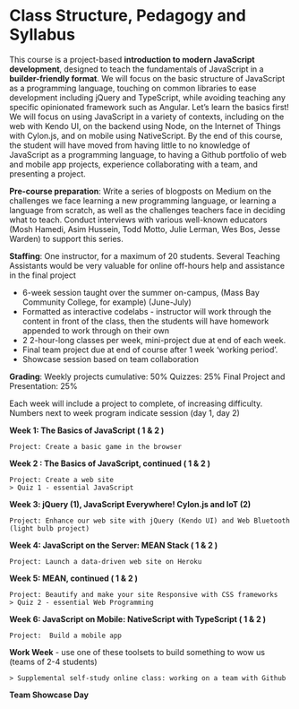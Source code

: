 # Class Structure, Pedagogy and Syllabus
This course is a project-based **introduction to modern JavaScript development**, designed to teach the fundamentals of JavaScript in a **builder-friendly format**. We will focus on the basic structure of JavaScript as a programming language, touching on common libraries to ease development including jQuery and TypeScript, while avoiding teaching any specific opinionated framework such as Angular. Let’s learn the basics first! We will focus on using JavaScript in a variety of contexts, including on the web with Kendo UI, on the backend using Node, on the Internet of Things with Cylon.js, and on mobile using NativeScript. By the end of this course, the student will have moved from having little to no knowledge of JavaScript as a programming language, to having a Github portfolio of web and mobile app projects, experience collaborating with a team, and presenting a project.

**Pre-course preparation**: Write a series of blogposts on Medium on the challenges we face learning a new programming language, or learning a language from scratch, as well as the challenges teachers face in deciding what to teach. Conduct interviews with various well-known educators (Mosh Hamedi, Asim Hussein, Todd Motto, Julie Lerman, Wes Bos, Jesse Warden) to support this series.

**Staffing**: One instructor, for a maximum of 20 students. Several Teaching Assistants would be very valuable for online off-hours help and assistance in the final project


- 6-week session taught over the summer on-campus, (Mass Bay Community College, for example) (June-July)
- Formatted as interactive codelabs - instructor will work through the content in front of the class, then the students will have homework appended to work through on their own
- 2 2-hour-long classes per week, mini-project due at end of each week. 
- Final team project due at end of course after 1 week ‘working period’.
- Showcase session based on team collaboration

**Grading**:
Weekly projects cumulative: 50%
Quizzes: 25%
Final Project and Presentation: 25%

Each week will include a project to complete, of increasing difficulty. Numbers next to week program indicate session (day 1, day 2)

**Week 1: The Basics of JavaScript ( 1 & 2 )**

    Project: Create a basic game in the browser

**Week 2 : The Basics of JavaScript, continued ( 1 & 2 )**

    Project: Create a web site
    > Quiz 1 - essential JavaScript

**Week 3: jQuery (1), JavaScript Everywhere! Cylon.js and IoT (2)**

    Project: Enhance our web site with jQuery (Kendo UI) and Web Bluetooth (light bulb project)

**Week 4: JavaScript on the Server: MEAN Stack ( 1 & 2 )**

    Project: Launch a data-driven web site on Heroku

**Week 5: MEAN, continued ( 1 & 2 )**

    Project: Beautify and make your site Responsive with CSS frameworks
    > Quiz 2 - essential Web Programming

**Week 6: JavaScript on Mobile: NativeScript with TypeScript ( 1 & 2 )**

    Project:  Build a mobile app

**Work Week** - use one of these toolsets to build something to wow us (teams of 2-4 students) 

    > Supplemental self-study online class: working on a team with Github

**Team Showcase Day**






